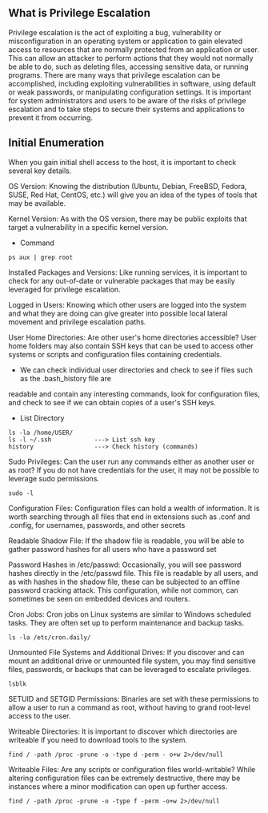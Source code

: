 
## What is Privilege Escalation

Privilege escalation is the act of exploiting a bug, vulnerability or misconfiguration in an operating system or application to gain elevated access to resources that are normally protected from an application or user. This can allow an attacker to perform actions that they would not normally be able to do, such as deleting files, accessing sensitive data, or running programs. There are many ways that privilege escalation can be accomplished, including exploiting vulnerabilities in software, using default or weak passwords, or manipulating configuration settings. It is important for system administrators and users to be aware of the risks of privilege escalation and to take steps to secure their systems and applications to prevent it from occurring.

## Initial Enumeration

When you gain initial shell access to the host, it is important to check several key details.

OS Version: Knowing the distribution (Ubuntu, Debian, FreeBSD, Fedora, SUSE, Red Hat, CentOS, etc.) will give you an idea of the types of tools that may be available.

Kernel Version: As with the OS version, there may be public exploits that target a vulnerability in a specific kernel version.

- Command
```
ps aux | grep root
```


Installed Packages and Versions: Like running services, it is important to check for any out-of-date or vulnerable packages that may be easily leveraged for privilege escalation.

Logged in Users: Knowing which other users are logged into the system and what they are doing can give greater into possible local lateral movement and privilege escalation paths.

User Home Directories: Are other user's home directories accessible? User home folders may also contain SSH keys that can be used to access other systems or scripts and configuration files containing credentials.
- We can check individual user directories and check to see if files such as the .bash_history file are

readable and contain any interesting commands, look for configuration files, and check to see if we can obtain copies of a user's SSH keys.

- List Directory
```
ls -la /home/USER/
ls -l ~/.ssh            ---> List ssh key
history                 ---> Check history (commands)
```


Sudo Privileges: Can the user run any commands either as another user or as root? If you do not have credentials for the user, it may not be possible to leverage sudo permissions.

```
sudo -l
```

Configuration Files: Configuration files can hold a wealth of information. It is worth searching through all files that end in extensions such as .conf and .config, for usernames, passwords, and other secrets

Readable Shadow File: If the shadow file is readable, you will be able to gather password hashes for all users who have a password set

Password Hashes in /etc/passwd: Occasionally, you will see password hashes directly in the /etc/passwd file. This file is readable by all users, and as with hashes in the shadow file, these can be subjected to an offline password cracking attack. This configuration, while not common, can sometimes be seen on embedded devices and routers.

Cron Jobs: Cron jobs on Linux systems are similar to Windows scheduled tasks. They are often set up to perform maintenance and backup tasks.

```
ls -la /etc/cron.daily/
```


Unmounted File Systems and Additional Drives: If you discover and can mount an additional drive or unmounted file system, you may find sensitive files, passwords, or backups that can be leveraged to escalate privileges.

```
lsblk
```


SETUID and SETGID Permissions: Binaries are set with these permissions to allow a user to run a command as root, without having to grand root-level access to the user.

Writeable Directories: It is important to discover which directories are writeable if you need to download tools to the system.

```
find / -path /proc -prune -o -type d -perm - o+w 2>/dev/null
```

Writeable Files: Are any scripts or configuration files world-writable? While altering configuration files can be extremely destructive, there may be instances where a minor modification can open up further access.

```
find / -path /proc -prune -o -type f -perm -o+w 2>/dev/null
```
